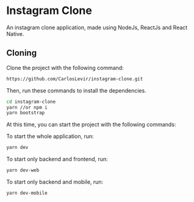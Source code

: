 # Instagram Clone

An instagram clone application, made using NodeJs, ReactJs and React Native.

## Cloning

Clone the project with the following command:

```sh
https://github.com/CarlosLevir/instagram-clone.git
```

Then, run these commands to install the dependencies.

```sh
cd instagram-clone
yarn //or npm i
yarn bootstrap
```

At this time, you can start the project with the following commands:

To start the whole application, run:

```sh
yarn dev
```

To start only backend and frontend, run:

```sh
yarn dev-web
```

To start only backend and mobile, run:

```sh
yarn dev-mobile
```
